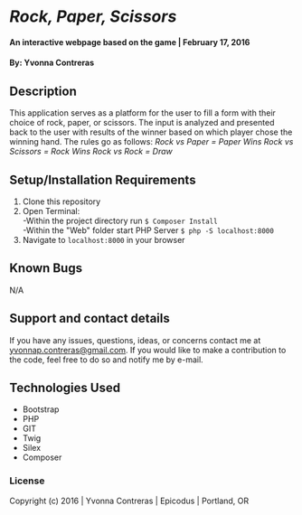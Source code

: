 # _Rock, Paper, Scissors_

#### An interactive webpage based on the game  | February 17, 2016

#### By: Yvonna Contreras

## Description

This application serves as a platform for the user to fill a form with their choice of rock, paper, or scissors. The input is analyzed and presented back to the user with results of the winner based on which player chose the winning hand. The rules go as follows:
_Rock vs Paper = Paper Wins_
_Rock vs Scissors = Rock Wins_
_Rock vs Rock = Draw_ 

## Setup/Installation Requirements

1. Clone this repository
2. Open Terminal:<br>
     -Within the project directory run ```$ Composer Install ```<br>
     -Within the "Web" folder start PHP Server ```$ php -S localhost:8000```<br>
3. Navigate to ```localhost:8000``` in your browser<br>

## Known Bugs

N/A

## Support and contact details

If you have any issues, questions, ideas, or concerns contact me at yvonnap.contreras@gmail.com. If you would like to make a contribution to the code, feel free to do so and notify me by e-mail.

## Technologies Used

* Bootstrap
* PHP
* GIT
* Twig
* Silex
* Composer

### License

Copyright (c) 2016  |  Yvonna Contreras  |  Epicodus  |  Portland, OR
